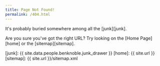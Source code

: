 ```yaml
---
title: Page Not Found!
permalink: /404.html
---
```


It's probably buried somewhere among all the [junk][junk].

Are you sure you've got the right URL? Try looking on the [Home Page][home] or the
[sitemap][sitemap].

[junk]: {{ site.data.people.benknoble.junk_drawer }}
[home]: {{ site.url }}
[sitemap]: {{ site.url }}/sitemap.xml
